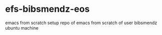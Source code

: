 # efs-bibsmendz-eos
emacs from scratch setup
repo of emacs from scratch of user bibsmendz ubuntu machine
